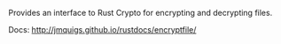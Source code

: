 Provides an interface to Rust Crypto for encrypting and decrypting files.

Docs: http://jmquigs.github.io/rustdocs/encryptfile/
